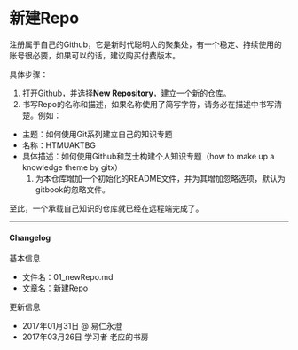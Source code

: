 # 新建Repo

注册属于自己的Github，它是新时代聪明人的聚集处，有一个稳定、持续使用的账号很必要，如果可以的话，建议购买付费版本。

具体步骤：  
1. 打开Github，并选择**New Repository**，建立一个新的仓库。  
2. 书写Repo的名称和描述，如果名称使用了简写字符，请务必在描述中书写清楚。例如：

* 主题：如何使用Git系列建立自己的知识专题
* 名称：HTMUAKTBG
* 具体描述：如何使用Github和芝士构建个人知识专题（how to make up a knowledge theme by gitx）
  1. 为本仓库增加一个初始化的README文件，并为其增加忽略选项，默认为gitbook的忽略文件。

至此，一个承载自己知识的仓库就已经在远程端完成了。

* * * * 

#### Changelog

基本信息

* 文件名：01\_newRepo.md
* 文章名：新建Repo

更新信息

* 2017年01月31日 @ 易仁永澄
* 2017年03月26日 学习者 老应的书房



